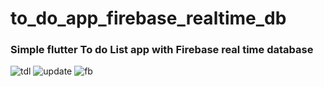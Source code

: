 # to_do_app_firebase_realtime_db

### Simple flutter To do List app with Firebase real time database 

![tdl](https://github.com/HashirSaudKhan/To_Do_App_With_Firebase_Real_Time_Database/assets/93030144/48b3685b-5d65-4020-a20e-7682840f84ad)
![update](https://github.com/HashirSaudKhan/To_Do_App_With_Firebase_Real_Time_Database/assets/93030144/d2c595e7-21df-4d95-bc26-029870fb16e4)
![fb](https://github.com/HashirSaudKhan/To_Do_App_With_Firebase_Real_Time_Database/assets/93030144/dfeedf8a-30f0-46ae-9953-75a99d1bf4ed)




